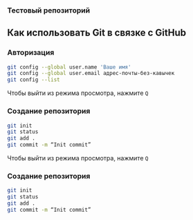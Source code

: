 ### Тестовый репозиторий

## Как использовать Git в связке с GitHub

### Авторизация

```bash
git config --global user.name 'Ваше имя'
git config --global user.email адрес-почты-без-кавычек
git config --list
```

Чтобы выйти из режима просмотра, нажмите `Q`

### Создание репозитория

```bash
git init
git status
git add .
git commit -m “Init commit”
```

Чтобы выйти из режима просмотра, нажмите `Q`

### Создание репозитория

```bash
git init
git status
git add .
git commit -m “Init commit”
```
